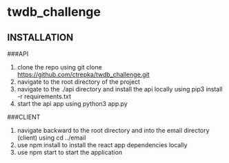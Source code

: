 # twdb_challenge

## INSTALLATION

###API

1. clone the repo using git clone https://github.com/ctrepka/twdb_challenge.git
2. navigate to the root directory of the project
3. navigate to the ./api directory and install the api locally using pip3 install -r requirements.txt
4. start the api app using python3 app.py

###CLIENT

1. navigate backward to the root directory and into the email directory (client) using cd ../email
2. use npm install to install the react app dependencies locally
3. use npm start to start the application

